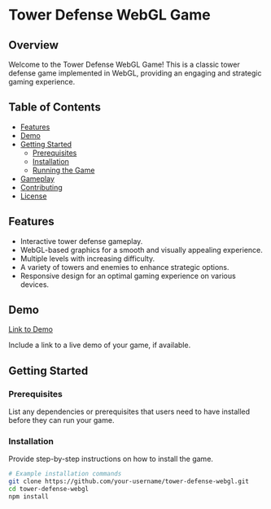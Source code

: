 # Tower Defense WebGL Game

## Overview

Welcome to the Tower Defense WebGL Game! This is a classic tower defense game implemented in WebGL, providing an engaging and strategic gaming experience.

## Table of Contents

- [Features](#features)
- [Demo](#demo)
- [Getting Started](#getting-started)
  - [Prerequisites](#prerequisites)
  - [Installation](#installation)
  - [Running the Game](#running-the-game)
- [Gameplay](#gameplay)
- [Contributing](#contributing)
- [License](#license)

## Features

- Interactive tower defense gameplay.
- WebGL-based graphics for a smooth and visually appealing experience.
- Multiple levels with increasing difficulty.
- A variety of towers and enemies to enhance strategic options.
- Responsive design for an optimal gaming experience on various devices.

## Demo

[Link to Demo](#)

Include a link to a live demo of your game, if available.

## Getting Started

### Prerequisites

List any dependencies or prerequisites that users need to have installed before they can run your game.

### Installation

Provide step-by-step instructions on how to install the game.

```bash
# Example installation commands
git clone https://github.com/your-username/tower-defense-webgl.git
cd tower-defense-webgl
npm install
```

